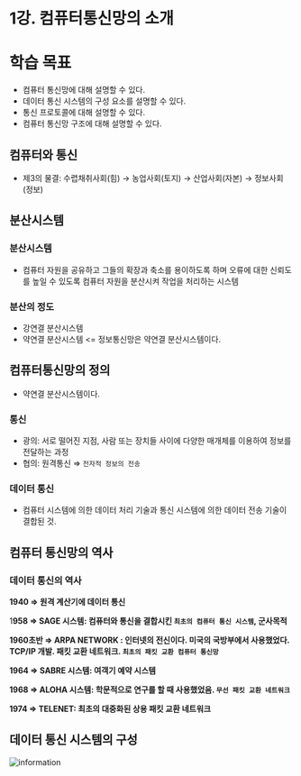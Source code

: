 # 1강. 컴퓨터통신망의 소개

# 학습 목표

- 컴퓨터 통신망에 대해 설명할 수 있다.
- 데이터 통신 시스템의 구성 요소를 설명할 수 있다.
- 통신 프로토콜에 대해 설명할 수 있다.
- 컴퓨터 통신망 구조에 대해 설명할 수 있다.

## 컴퓨터와 통신

- 제3의 물결: 수렵채취사회(힘) → 농업사회(토지) → 산업사회(자본) → 정보사회(정보)

## 분산시스템

### 분산시스템

- 컴퓨터 자원을 공유하고 그들의 확장과 축소를 용이하도록 하며 오류에 대한 신뢰도를 높일 수 있도록 컴퓨터 자원을 분산시켜 작업을 처리하는 시스템

### 분산의 정도

- 강연결 분산시스템
- 약연결 분산시스템 <= 정보통신망은 약연결 분산시스템이다.
## 컴퓨터통신망의 정의

- 약연결 분산시스템이다.

### 통신

- 광의: 서로 떨어진 지점, 사람 또는 장치들 사이에 다양한 매개체를 이용하여 정보를 전달하는 과정
- 협의: 원격통신 ⇒ `전자적 정보의 전송`

### 데이터 통신

- 컴퓨터 시스템에 의한 데이터 처리 기술과 통신 시스템에 의한 데이터 전송 기술이 결합된 것.

## 컴퓨터 통신망의 역사

### 데이터 통신의 역사

**1940 ⇒ 원격 계산기에 데이터 통신**

1**958 ⇒ SAGE 시스템: 컴퓨터와 통신을 결합시킨 `최초의 컴퓨터 통신 시스템`, 군사목적**

**1960초반 ⇒ ARPA NETWORK : 인터넷의 전신이다. 미국의 국방부에서 사용했었다. TCP/IP 개발. 패킷 교환 네트워크. `최초의 패킷 교환 컴퓨터 통신망`**

**1964 ⇒ SABRE 시스템: 여객기 예약 시스템**

**1968 ⇒ ALOHA 시스템: 학문적으로 연구를 할 때 사용했었음. `무선 패킷 교환 네트워크`**

**1974 ⇒ TELENET: 최초의 대중화된 상용 패킷 교환 네트워크**

## 데이터 통신 시스템의 구성
![information](https://user-images.githubusercontent.com/43905552/154084630-6f6a5ac0-336a-43a7-a087-b8aa15cb524b.png)